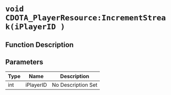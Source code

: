# `void CDOTA_PlayerResource:IncrementStreak(iPlayerID )`
## Function Description

## Parameters
Type|Name|Description
--|--|--
int|iPlayerID|No Description Set
